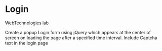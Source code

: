 # Login

WebTechnologies lab

Create a popup Login form using jQuery which appears at the center of screen on loading the page after a specified time interval. Include Captcha text in the login page
